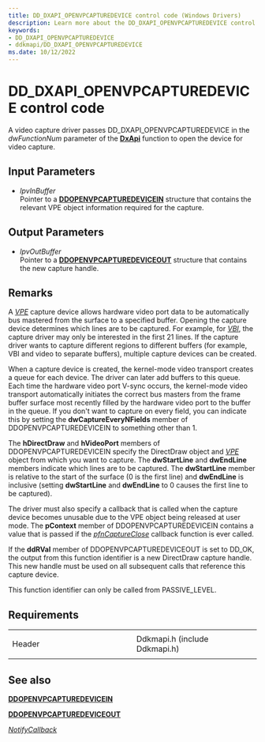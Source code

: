 ```yaml
---
title: DD_DXAPI_OPENVPCAPTUREDEVICE control code (Windows Drivers)
description: Learn more about the DD_DXAPI_OPENVPCAPTUREDEVICE control code.
keywords:
- DD_DXAPI_OPENVPCAPTUREDEVICE
- ddkmapi/DD_DXAPI_OPENVPCAPTUREDEVICE
ms.date: 10/12/2022
---
```


# DD\_DXAPI\_OPENVPCAPTUREDEVICE control code

A video capture driver passes DD\_DXAPI\_OPENVPCAPTUREDEVICE in the *dwFunctionNum* parameter of the [**DxApi**](/windows-hardware/drivers/ddi/dxapi/nf-dxapi-dxapi) function to open the device for video capture.

## Input Parameters

- *lpvInBuffer*  
    Pointer to a [**DDOPENVPCAPTUREDEVICEIN**](/windows/win32/api/ddkmapi/ns-ddkmapi-ddopenvpcapturedevicein) structure that contains the relevant VPE object information required for the capture.

## Output Parameters

- *lpvOutBuffer*  
    Pointer to a [**DDOPENVPCAPTUREDEVICEOUT**](/windows/win32/api/ddkmapi/ns-ddkmapi-ddopenvpcapturedeviceout) structure that contains the new capture handle.

## Remarks

A [*VPE*](vpe-callback-functions.md) capture device allows hardware video port data to be automatically bus mastered from the surface to a specified buffer. Opening the capture device determines which lines are to be captured. For example, for [*VBI*](video-vbi-capture.md), the capture driver may only be interested in the first 21 lines. If the capture driver wants to capture different regions to different buffers (for example, VBI and video to separate buffers), multiple capture devices can be created.

When a capture device is created, the kernel-mode video transport creates a queue for each device. The driver can later add buffers to this queue. Each time the hardware video port V-sync occurs, the kernel-mode video transport automatically initiates the correct bus masters from the frame buffer surface most recently filled by the hardware video port to the buffer in the queue. If you don't want to capture on every field, you can indicate this by setting the **dwCaptureEveryNFields** member of DDOPENVPCAPTUREDEVICEIN to something other than 1.

The **hDirectDraw** and **hVideoPort** members of DDOPENVPCAPTUREDEVICEIN specify the DirectDraw object and [*VPE*](vpe-callback-functions.md) object from which you want to capture. The **dwStartLine** and **dwEndLine** members indicate which lines are to be captured. The **dwStartLine** member is relative to the start of the surface (0 is the first line) and **dwEndLine** is inclusive (setting **dwStartLine** and **dwEndLine** to 0 causes the first line to be captured).

The driver must also specify a callback that is called when the capture device becomes unusable due to the VPE object being released at user mode. The **pContext** member of DDOPENVPCAPTUREDEVICEIN contains a value that is passed if the [*pfnCaptureClose*](/windows/win32/api/ddkmapi/ns-ddkmapi-ddopenvpcapturedevicein#members) callback function is ever called.

If the **ddRVal** member of DDOPENVPCAPTUREDEVICEOUT is set to DD\_OK, the output from this function identifier is a new DirectDraw capture handle. This new handle must be used on all subsequent calls that reference this capture device.

This function identifier can only be called from PASSIVE\_LEVEL.

## Requirements

<table>
<colgroup>
<col style="width: 50%" />
<col style="width: 50%" />
</colgroup>
<tbody>
<tr class="odd">
<td><p>Header</p></td>
<td>Ddkmapi.h (include Ddkmapi.h)</td>
</tr>
</tbody>
</table>

## See also

[**DDOPENVPCAPTUREDEVICEIN**](/windows/win32/api/ddkmapi/ns-ddkmapi-ddopenvpcapturedevicein)

[**DDOPENVPCAPTUREDEVICEOUT**](/windows/win32/api/ddkmapi/ns-ddkmapi-ddopenvpcapturedeviceout)

[*NotifyCallback*](notify-callback-functions-in-a-video-capture-driver.md)
